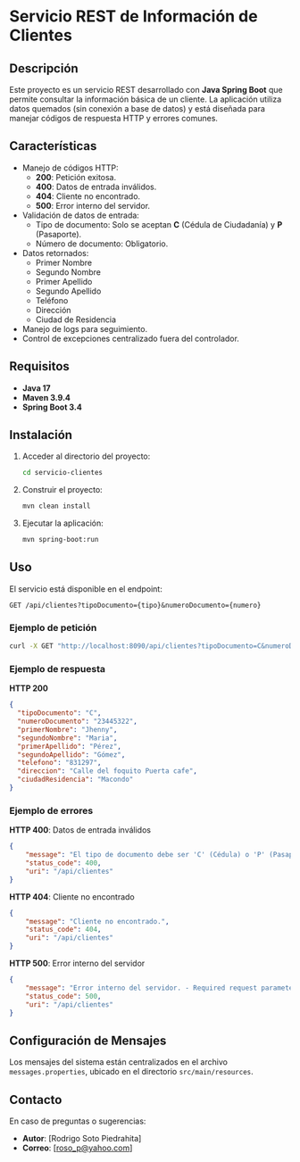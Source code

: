 # Servicio REST de Información de Clientes

## Descripción
Este proyecto es un servicio REST desarrollado con **Java Spring Boot** que permite consultar la información básica de un cliente. La aplicación utiliza datos quemados (sin conexión a base de datos) y está diseñada para manejar códigos de respuesta HTTP y errores comunes.

## Características
- Manejo de códigos HTTP:
  - **200**: Petición exitosa.
  - **400**: Datos de entrada inválidos.
  - **404**: Cliente no encontrado.
  - **500**: Error interno del servidor.
- Validación de datos de entrada:
  - Tipo de documento: Solo se aceptan **C** (Cédula de Ciudadanía) y **P** (Pasaporte).
  - Número de documento: Obligatorio.
- Datos retornados:
  - Primer Nombre
  - Segundo Nombre
  - Primer Apellido
  - Segundo Apellido
  - Teléfono
  - Dirección
  - Ciudad de Residencia
- Manejo de logs para seguimiento.
- Control de excepciones centralizado fuera del controlador.

## Requisitos
- **Java 17**
- **Maven 3.9.4**
- **Spring Boot 3.4**

## Instalación
1. Acceder al directorio del proyecto:
   ```bash
   cd servicio-clientes
   ```
2. Construir el proyecto:
   ```bash
   mvn clean install
   ```
3. Ejecutar la aplicación:
   ```bash
   mvn spring-boot:run
   ```

## Uso
El servicio está disponible en el endpoint:
```
GET /api/clientes?tipoDocumento={tipo}&numeroDocumento={numero}
```
### Ejemplo de petición
```bash
curl -X GET "http://localhost:8090/api/clientes?tipoDocumento=C&numeroDocumento=23445322"
```
### Ejemplo de respuesta
**HTTP 200**
```json
{
  "tipoDocumento": "C",
  "numeroDocumento": "23445322",
  "primerNombre": "Jhenny",
  "segundoNombre": "Maria",
  "primerApellido": "Pérez",
  "segundoApellido": "Gómez",
  "telefono": "831297",
  "direccion": "Calle del foquito Puerta cafe",
  "ciudadResidencia": "Macondo"
}
```

### Ejemplo de errores
**HTTP 400**: Datos de entrada inválidos
```json
{
    "message": "El tipo de documento debe ser 'C' (Cédula) o 'P' (Pasaporte).",
    "status_code": 400,
    "uri": "/api/clientes"
}
```

**HTTP 404**: Cliente no encontrado
```json
{
    "message": "Cliente no encontrado.",
    "status_code": 404,
    "uri": "/api/clientes"
}
```

**HTTP 500**: Error interno del servidor
```json
{
    "message": "Error interno del servidor. - Required request parameter 'numeroDocumento' for method parameter type String is not present",
    "status_code": 500,
    "uri": "/api/clientes"
}
```
## Configuración de Mensajes
Los mensajes del sistema están centralizados en el archivo `messages.properties`, ubicado en el directorio `src/main/resources`.

## Contacto
En caso de preguntas o sugerencias:
- **Autor**: [Rodrigo Soto Piedrahita]
- **Correo**: [roso_p@yahoo.com]


